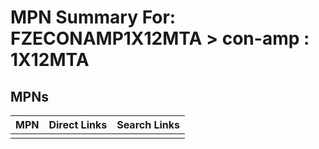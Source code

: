 



# MPN Summary For: FZECONAMP1X12MTA > con-amp : 1X12MTA

## MPNs
  

|MPN|Direct Links|Search Links|
| :--- | :--- | :--- |
||||
